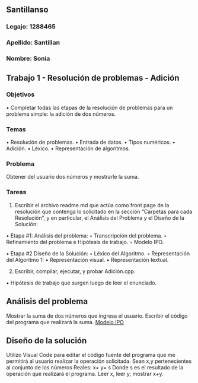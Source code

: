 ## Santillanso
### Legajo: 1288465
### Apellido: Santillan
### Nombre: Sonia
## Trabajo 1 - Resolución de problemas - Adición

### Objetivos
• Completar todas las etapas de la resolución de problemas para un problema
simple: la adición de dos números.
### Temas
• Resolución de problemas.
• Entrada de datos.
• Tipos numéricos.
• Adición.
• Léxico.
• Representación de algoritmos.
### Problema
Obtener del usuario dos números y mostrarle la suma.
### Tareas
1. Escribir el archivo readme.md que actúa como front page de la resolución que
contenga lo solicitado en la sección “Carpetas para cada Resolución”, y en
particular, el Análisis del Problema y el Diseño de la Solución:


• Etapa #1: Análisis del problema:
◦ Transcripción del problema.
◦ Refinamiento del problema e Hipótesis de trabajo.
◦ Modelo IPO.


• Etapa #2 Diseño de la Solución:
◦ Léxico del Algoritmo.
◦ Representación del Algoritmo 1:
▪ Representación visual.
▪ Representación textual.


2. Escribir, compilar, ejecutar, y probar Adición.cpp.

• Hipótesis de trabajo que surgen luego de leer el enunciado.

## Análisis del problema
Mostrar la suma de dos números que ingresa el usuario. Escribir el código del programa que realizará la suma.
[Modelo IPO](https://app.diagrams.net/?lightbox=1&highlight=0000ff&edit=_blank&layers=1&nav=1&title=Adicion%20#R3VdNc9owEP01PqaDMXGcYyCBtE0zbUib0ktHsTe2iqylsgw4v76SLX9hBkimdNpeGO3TauV9b6UVljOK1xNBFtEHDIBZ%2FV6wtpxLq9%2F3XE%2F9aiArgIHXL4BQ0KCA7BqY0mcwYM%2BgKQ0gaTlKRCbpog36yDn4soURIXDVdntC1t51QULoAFOfsC76QAMZmbT6ZzV%2BDTSMyp1t97yYiUnpbDJJIhLgqgE5V5YzEoiyGMXrETDNXcnLw9vsgd3M3cm7T8lP8nn4%2Fv72y0kRbPySJVUKArj8vaGNlkvCUsOXyVVmJYECUx6ADtKznGEkY6aGthr%2BACkzIzhJJSoIhYwwRE7YDeLC%2BD0hl8bN1jbw4EILq%2BxHhv68gMaUMbOHsoy%2Fp6xECpxX2ukAlRDamZFHYEPiz8P8Q0fIUKgpjhx0qEAVg8ml%2FrirGh0eyK3RIMFU%2BLDDzzElTkQIu%2BK5hZ%2F%2BvkadGuUmgDFIkSkHAYxIumwXMzFnIqz8at3VwEj%2FgjJwOmVwm8YgUGFqSxWzx62RYw0vDLirSrRCq4hKmC5ITtVK3SvtymlWhEp6GDKSJEbPPXK%2FTK4lCAnrnQSXs6455eaa84y5qu8Mu7wIosZ9MegdSRK3I8k0jUmX9wjjxzTZz3mLRS3AmMSU6WyvgS1BUp9sUYYwGnJl%2BIpuENvlUVtSHirLra37%2FPSfDI6p2FlbscpuStbbIpl3LMlsu6PZHSQpk4r5%2F%2F7A9M%2F%2F4In5djKGu%2F7lmTf7fjO7H8PEDjPT%2Fnb2skbr8TWF1G%2FzDGsqv2ri3pwaa9aYuVyXDUobWdWt1Mc3Fmlz1pyrl%2BVW9iph9jYe98DGUxbp3s7T0PF0i4wldnCDMjt8RKryrcrIOd8oo83TWSRuVjWfNxuBBoONQM5GoIKZTqC81Kq0X1993bM%2FBb2GhwISwtWQYdJupMmet9aeS%2BFYJ9ux20xuu1e3HWz3WAe7%2B0jNqRWgutMz0czqH1yAUL0np9fhfym1vY2edegz42jcdl9%2BObdxCqqvNMpWlI3sHynagx9wr2BWmfW%2FvuL%2BqP86O1e%2FAA%3D%3D)

## Diseño de la solución
Utilizo Visual Code para editar el código fuente del programa que me permitirá al usuario realizar la operación solicitada.
Sean x,y pertenecientes al conjunto de los números Reales: x+ y= s
Donde s es el resultado de la operación que realizará el programa.
Leer x, leer y; mostrar x+y.


